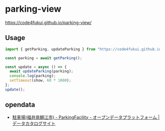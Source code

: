 # parking-view
 
https://code4fukui.github.io/parking-view/

## Usage

```JavaScript
import { getParking, updateParking } from "https://code4fukui.github.io/parking-view/parking.js";

const parking = await getParking();

const update = async () => {
  await updateParking(parking);
  console.log(parking);
  setTimeout(show, 60 * 1000);
};
update();
```

## opendata

- [駐車場(福井県鯖江市) - ParkingFacility - オープンデータプラットフォーム | データカタログサイト](https://ckan.odp.jig.jp/ja/dataset/jp-fukui-sabae-953-odp/resource/f4c10f77-cd9e-471e-a2c5-67198371604d)
